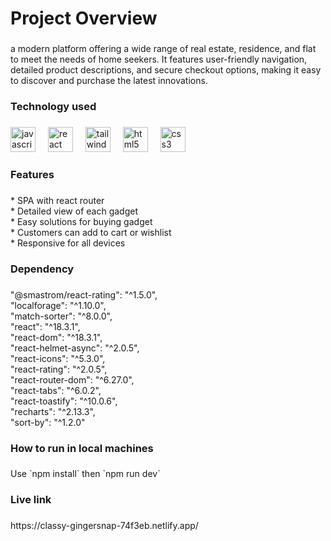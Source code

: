 <h1 align="left">Project Overview</h1>

###

<p align="left">a modern platform offering a wide range of real estate, residence, and flat to meet the needs of home seekers. It features user-friendly navigation, detailed product descriptions, and secure checkout options, making it easy to discover and purchase the latest innovations.</p>

###

<h3 align="left"></h3>

###

<h3 align="left">Technology used</h3>

###

<div align="left">
  <img src="https://cdn.jsdelivr.net/gh/devicons/devicon/icons/javascript/javascript-original.svg" height="40" alt="javascript logo"  />
  <img width="12" />
  <img src="https://cdn.jsdelivr.net/gh/devicons/devicon/icons/react/react-original.svg" height="40" alt="react logo"  />
  <img width="12" />
  <img src="https://skillicons.dev/icons?i=tailwind" height="40" alt="tailwindcss logo"  />
  <img width="12" />
  <img src="https://cdn.jsdelivr.net/gh/devicons/devicon/icons/html5/html5-original.svg" height="40" alt="html5 logo"  />
  <img width="12" />
  <img src="https://cdn.jsdelivr.net/gh/devicons/devicon/icons/css3/css3-original.svg" height="40" alt="css3 logo"  />
</div>

###

<h3 align="left">Features</h3>

###

<p align="left">* SPA with react router<br>* Detailed view of each gadget<br>* Easy solutions for buying gadget<br>* Customers can add to cart or wishlist<br>* Responsive for all devices</p>

###

<h3 align="left">Dependency</h3>

###

<p align="left">"@smastrom/react-rating": "^1.5.0",<br>    "localforage": "^1.10.0",<br>    "match-sorter": "^8.0.0",<br>    "react": "^18.3.1",<br>    "react-dom": "^18.3.1",<br>    "react-helmet-async": "^2.0.5",<br>    "react-icons": "^5.3.0",<br>    "react-rating": "^2.0.5",<br>    "react-router-dom": "^6.27.0",<br>    "react-tabs": "^6.0.2",<br>    "react-toastify": "^10.0.6",<br>    "recharts": "^2.13.3",<br>    "sort-by": "^1.2.0"</p>

###

<h3 align="left">How to run in local machines</h3>

###

<p align="left">Use `npm install` then `npm run dev`</p>

###

<h3 align="left">Live link</h3>

###

<p align="left">https://classy-gingersnap-74f3eb.netlify.app/</p>

###
